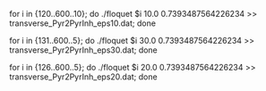 for i in {120..600..10};
do 
        ./floquet $i 10.0 0.7393487564226234 >> transverse_Pyr2PyrInh_eps10.dat; 
done


for i in {131..600..5};
do 
	./floquet $i 30.0 0.7393487564226234 >> transverse_Pyr2PyrInh_eps30.dat; 
done

for i in {126..600..5};
do 
	./floquet $i 20.0 0.7393487564226234 >> transverse_Pyr2PyrInh_eps20.dat; 
done



